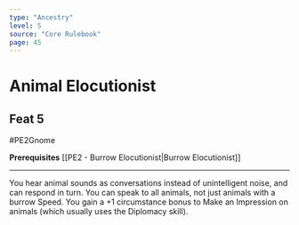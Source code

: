 ```yaml
---
type: "Ancestry"
level: 5
source: "Core Rulebook"
page: 45
---
```

# Animal Elocutionist
## Feat 5
#PE2Gnome

**Prerequisites** [[PE2 - Burrow Elocutionist|Burrow Elocutionist]]

----
You hear animal sounds as conversations instead of unintelligent noise, and can respond in turn. You can speak to all animals, not just animals with a burrow Speed. You gain a +1 circumstance bonus to Make an Impression on animals (which usually uses the Diplomacy skill).